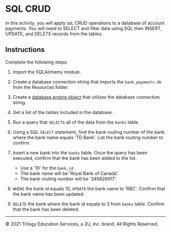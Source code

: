 # SQL CRUD

In this activity, you will apply `SQL` CRUD operations to a database of account payments. You will need to SELECT and filter data using SQL then INSERT, UPDATE, and DELETE records from the tables.

## Instructions

Complete the following steps:

1. Import the SQLAlchemy module.

2. Create a database connection string that imports the `bank_payments.db` from the Resources folder.

3. Create a [database engine object](https://docs.sqlalchemy.org/en/14/core/engines.html) that utilizes the database connection string.

4. Get a list of the tables included in the database.

5. Run a query that `SELECT`s all of the data from the `banks` table.

6. Using a SQL `SELECT` statement, find the bank routing number of the bank where the bank name equals 'TD Bank'. List the bank routing number to confirm.

7. Insert a new bank into the `banks` table. Once the query has been executed, confirm that the bank has been added to the list.
   * Use a '10' for the `bank_id`.
   * The bank name will be 'Royal Bank of Canada'.
   * The bank routing number will be '345826917'.

8. `WHERE` the bank id equals 10, `UPDATE` the bank name to 'RBC'. Confirm that the bank name has been updated.

9. `DELETE` the bank where the bank id equals to 3 from `banks` table. Confirm that the bank has been deleted.

---

© 2021 Trilogy Education Services, a 2U, Inc. brand. All Rights Reserved.
